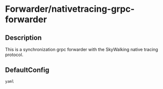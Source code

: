# Forwarder/nativetracing-grpc-forwarder
## Description
This is a synchronization grpc forwarder with the SkyWalking native tracing protocol.
## DefaultConfig
```yaml```
